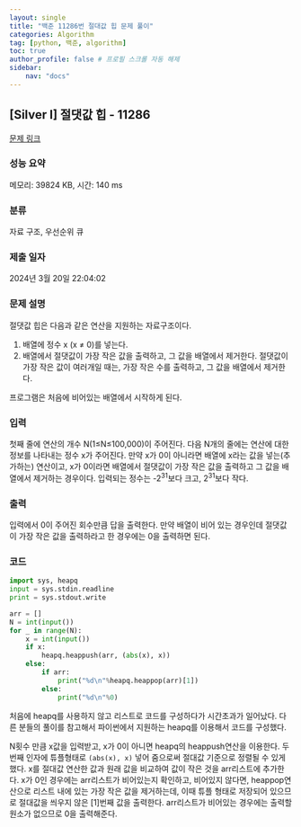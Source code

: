 ```yaml
---
layout: single
title: "백준 11286번 절대값 힙 문제 풀이"
categories: Algorithm
tag: [python, 백준, algorithm]
toc: true
author_profile: false # 프로필 스크롤 자동 해제
sidebar:
    nav: "docs"
---
```

## [Silver I] 절댓값 힙 - 11286 

[문제 링크](https://www.acmicpc.net/problem/11286) 

### 성능 요약

메모리: 39824 KB, 시간: 140 ms

### 분류

자료 구조, 우선순위 큐

### 제출 일자

2024년 3월 20일 22:04:02

### 문제 설명

<p>절댓값 힙은 다음과 같은 연산을 지원하는 자료구조이다.</p>

<ol>
	<li>배열에 정수 x (x ≠ 0)를 넣는다.</li>
	<li>배열에서 절댓값이 가장 작은 값을 출력하고, 그 값을 배열에서 제거한다. 절댓값이 가장 작은 값이 여러개일 때는, 가장 작은 수를 출력하고, 그 값을 배열에서 제거한다.</li>
</ol>

<p>프로그램은 처음에 비어있는 배열에서 시작하게 된다.</p>

### 입력 

 <p>첫째 줄에 연산의 개수 N(1≤N≤100,000)이 주어진다. 다음 N개의 줄에는 연산에 대한 정보를 나타내는 정수 x가 주어진다. 만약 x가 0이 아니라면 배열에 x라는 값을 넣는(추가하는) 연산이고, x가 0이라면 배열에서 절댓값이 가장 작은 값을 출력하고 그 값을 배열에서 제거하는 경우이다. 입력되는 정수는 -2<sup>31</sup>보다 크고, 2<sup>31</sup>보다 작다.</p>

### 출력 

 <p>입력에서 0이 주어진 회수만큼 답을 출력한다. 만약 배열이 비어 있는 경우인데 절댓값이 가장 작은 값을 출력하라고 한 경우에는 0을 출력하면 된다.</p>

### 코드

~~~python
import sys, heapq
input = sys.stdin.readline
print = sys.stdout.write

arr = []
N = int(input())
for _ in range(N):
    x = int(input())
    if x:
        heapq.heappush(arr, (abs(x), x))
    else:
        if arr:
            print("%d\n"%heapq.heappop(arr)[1])
        else:
            print("%d\n"%0)
~~~
<p> 처음에 heapq를 사용하지 않고 리스트로 코드를 구성하다가 시간초과가 일어났다. 다른 분들의 풀이를 참고해서 파이썬에서 지원하는 heapq를 이용해서 코드를 구성했다.</p>
<p>N횟수 만큼 x값을 입력받고, x가 0이 아니면 heapq의 heappush연산을 이용한다. 두번째 인자에 튜플형태로 <code>(abs(x), x)</code> 넣어 줌으로써 절대값 기준으로 정렬될 수 있게 했다. x를 절대값 연산한 값과 원래 값을 비교하여 값이 작은 것을 arr리스트에 추가한다. x가 0인 경우에는 arr리스트가 비어있는지 확인하고, 비어있지 않다면, heappop연산으로 리스트 내에 있는 가장 작은 값을 제거하는데, 이때 튜플 형태로 저장되어 있으므로 절대값을 씌우지 않은 [1]번째 값을 출력한다. arr리스트가 비어있는 경우에는 출력할 원소가 없으므로 0을 출력해준다. </p>